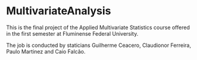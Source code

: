 # MultivariateAnalysis

This is the final project of the Applied Multivariate Statistics course offered in the first semester at Fluminense Federal University.

The job is conducted by staticians Guilherme Ceacero, Claudionor Ferreira, Paulo Martinez and Caio Falcão.
